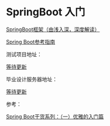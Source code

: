 # SpringBoot 入门

[SpringBoot框架（由浅入深，深度解读）](https://baijiahao.baidu.com/s?id=1623648034778672046&wfr=spider&for=pc)

[Spring Boot参考指南](https://www.springcloud.cc/spring-boot.html)

测试项目地址：

[等待更新](-)

毕业设计服务器地址：

[等待更新](-)

参考：

[Spring Boot干货系列：（一）优雅的入门篇](http://tengj.top/2017/02/26/springboot1/)
